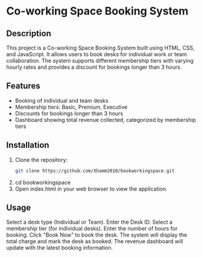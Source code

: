 # Co-working Space Booking System

## Description
This project is a Co-working Space Booking System built using HTML, CSS, and JavaScript. It allows users to book desks for individual work or team collaboration. The system supports different membership tiers with varying hourly rates and provides a discount for bookings longer than 3 hours.

## Features
- Booking of individual and team desks
- Membership tiers: Basic, Premium, Executive
- Discounts for bookings longer than 3 hours
- Dashboard showing total revenue collected, categorized by membership tiers

## Installation
1. Clone the repository:
   ```sh
   git clone https://github.com/Xhamm2010/bookworkingspace.git

2. cd bookworkingspace
3. Open index.html in your web browser to view the application.
   

## Usage
Select a desk type (Individual or Team).
Enter the Desk ID.
Select a membership tier (for individual desks).
Enter the number of hours for booking.
Click "Book Now" to book the desk.
The system will display the total charge and mark the desk as booked.
The revenue dashboard will update with the latest booking information.

   
